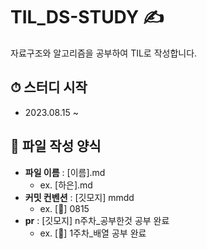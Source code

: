 # TIL_DS-STUDY ✍
자료구조와 알고리즘을 공부하여 TIL로 작성합니다.

## ⏱ 스터디 시작
- 2023.08.15 ~

## 📑 파일 작성 양식
- **파일 이름** : [이름].md
    - ex. [하은].md
- **커밋 컨벤션** : [깃모지] mmdd
    - ex. [💚] 0815
- **pr** : [깃모지] n주차_공부한것 공부 완료
    - ex. [💚] 1주차_배열 공부 완료